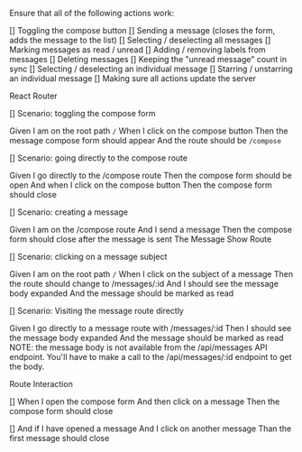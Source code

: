 Ensure that all of the following actions work:

[] Toggling the compose button
[] Sending a message (closes the form, adds the message to the list)
[] Selecting / deselecting all messages
[] Marking messages as read / unread
[] Adding / removing labels from messages
[] Deleting messages
[] Keeping the "unread message" count in sync
[] Selecting / deselecting an individual message
[] Starring / unstarring an individual message
[] Making sure all actions update the server

React Router

[] Scenario: toggling the compose form

Given I am on the root path `/`
When I click on the compose button
Then the message compose form should appear
And the route should be `/compose`

[] Scenario: going directly to the compose route

Given I go directly to the /compose route
Then the compose form should be open
And when I click on the compose button
Then the compose form should close

[] Scenario: creating a message

Given I am on the /compose route
And I send a message
Then the compose form should close after the message is sent
The Message Show Route

[] Scenario: clicking on a message subject

Given I am on the root path `/`
When I click on the subject of a message
Then the route should change to /messages/:id
And I should see the message body expanded
And the message should be marked as read

[] Scenario: Visiting the message route directly

Given I go directly to a message route with /messages/:id
Then I should see the message body expanded
And the message should be marked as read
NOTE: the message body is not available from the /api/messages API endpoint. You'll have to make a call to the /api/messages/:id endpoint to get the body.

Route Interaction

[] When I open the compose form
And then click on a message
Then the compose form should close

[] And if I have opened a message
And I click on another message
Than the first message should close
